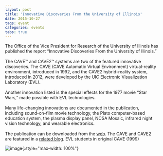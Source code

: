 ```yaml
---
layout: post
title: 'Innovative Discoveries From the University of Illinois'
date: 2015-10-27
tags: event
categories: events
tabs: true
---
```


The Office of the Vice President for Research of the University of Illinois has published the report &ldquo;Innovative Discoveries From the University of Illinois.&rdquo;<br><br>
The CAVE&trade; and CAVE2&trade; systems are two of the featured innovative discoveries. The CAVE (CAVE Automatic Virtual Environment) virtual-reality environment, introduced in 1992, and the CAVE2 hybrid-reality system, introduced in 2012, were developed by the UIC Electronic Visualization Laboratory (EVL).<br><br>
Another innovation listed is the special effects for the 1977 movie &ldquo;Star Wars,&rdquo; made possible with EVL technologies.<br><br>
Many life-changing innovations are documented in the publication, including sound-on-film movie technology, the Plato computer-based education system, the plasma display panel, NCSA Mosaic, infrared night vision technology, and wearable electronics.<br><br>
The publication can be downloaded from the <a href="http://research.uillinois.edu/innovative-discoveries-university-illinois">web</a>. The CAVE and CAVE2 are featured in a <a href="http://research.uillinois.edu/cave%E2%84%A2-and-cave2%E2%84%A2-virtual-reality-theaters">related blog</a>.
EVL students in original CAVE (1999)

![image](https://www.evl.uic.edu/output/originals/cavewithstudents1999_sm.png-srcw.jpg){:style="max-width: 100%"}

